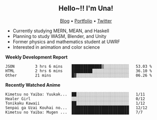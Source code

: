 <h2 align="center">
  Hello~!! I'm Una!
</h2>

<p align="center">
  <a href="https://anarchy.website/">Blog</a> &bull;
  <a href="https://una-ada.github.io/">Portfolio</a> &bull;
  <a href="https://twitter.com/xn__z7x">Twitter</a>
</p>

- Currently studying MERN, MEAN, and Haskell
- Planning to study WASM, Blender, and Unity
- Former physics and mathematics student at UWRF
- Interested in animation and color science

**Weekly Development Report**

<!--START_SECTION:waka-->

```text
JSON         3 hrs 6 mins    █████████████▒░░░░░░░░░░░   53.03 %
HTML         2 hrs 6 mins    █████████░░░░░░░░░░░░░░░░   36.10 %
Other        21 mins         █▓░░░░░░░░░░░░░░░░░░░░░░░   06.26 %
```

<!--END_SECTION:waka-->

**Recently Watched Anime**

<!-- RECENT-ANIME:START -->

    Kimetsu no Yaiba: Yuukak...  ██░░░░░░░░░░░░░░░░░░░░░░░   1/11
    Healer Girl                  ░░░░░░░░░░░░░░░░░░░░░░░░░   0/12
    Tonikaku Kawaii              ██░░░░░░░░░░░░░░░░░░░░░░░   1/12
    Senpai ga Uzai Kouhai no...  █████████████████████████   12/12
    Kimetsu no Yaiba: Mugen ...  █████████████████████████   7/7
<!-- RECENT-ANIME:END -->
